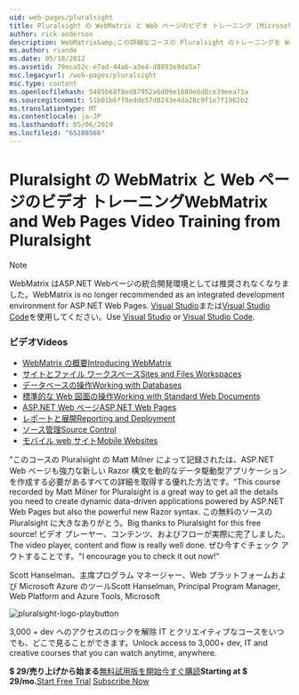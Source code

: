 ```yaml
---
uid: web-pages/pluralsight
title: Pluralsight の WebMatrix と Web ページのビデオ トレーニング |Microsoft Docs
author: rick-anderson
description: WebMatrix&amp;この詳細なコースの Pluralsight のトレーニングを Web ページが揃って稼働する WebMatrix と ASP.NET Web ページ。 Everythi をカバーしています.
ms.author: riande
ms.date: 05/18/2012
ms.assetid: 79eca52c-e7ad-44ab-a3e4-d8093e9da5a7
msc.legacyurl: /web-pages/pluralsight
msc.type: content
ms.openlocfilehash: 5485b68f8ed87952a6d09e1880e6d8ce39eea73a
ms.sourcegitcommit: 51b01b6ff8edde57d8243e4da28c9f1e7f1962b2
ms.translationtype: MT
ms.contentlocale: ja-JP
ms.lasthandoff: 05/06/2019
ms.locfileid: "65108566"
---
```

# <a name="webmatrix-and-web-pages-video-training-from-pluralsight"></a><span data-ttu-id="b92d8-104">Pluralsight の WebMatrix と Web ページのビデオ トレーニング</span><span class="sxs-lookup"><span data-stu-id="b92d8-104">WebMatrix and Web Pages Video Training from Pluralsight</span></span>

> [!NOTE] 
> <span data-ttu-id="b92d8-105">WebMatrix はASP.NET Webページの統合開発環境としては推奨されなくなりました。</span><span class="sxs-lookup"><span data-stu-id="b92d8-105">WebMatrix is no longer recommended as an integrated development environment for ASP.NET Web Pages.</span></span> <span data-ttu-id="b92d8-106">[Visual Studio](xref:aspnet/web-pages/overview/getting-started/program-asp-net-web-pages-in-visual-studio)または[Visual Studio Code](https://code.visualstudio.com/)を使用してください。</span><span class="sxs-lookup"><span data-stu-id="b92d8-106">Use [Visual Studio](xref:aspnet/web-pages/overview/getting-started/program-asp-net-web-pages-in-visual-studio) or [Visual Studio Code](https://code.visualstudio.com/).</span></span>

### <a name="videos"></a><span data-ttu-id="b92d8-107">ビデオ</span><span class="sxs-lookup"><span data-stu-id="b92d8-107">Videos</span></span>

- [<span data-ttu-id="b92d8-108">WebMatrix の概要</span><span class="sxs-lookup"><span data-stu-id="b92d8-108">Introducing WebMatrix</span></span>](https://pluralsight.com/training/Player?author=matt-milner&name=webmatrix-introduction-m1&mode=live&clip=0&course=webmatrix-introduction)
- [<span data-ttu-id="b92d8-109">サイトとファイル ワークスペース</span><span class="sxs-lookup"><span data-stu-id="b92d8-109">Sites and Files Workspaces</span></span>](https://pluralsight.com/training/Player?author=matt-milner&name=webmatrix-introduction-m2&mode=live&clip=0&course=webmatrix-introduction)
- [<span data-ttu-id="b92d8-110">データベースの操作</span><span class="sxs-lookup"><span data-stu-id="b92d8-110">Working with Databases</span></span>](https://pluralsight.com/training/Player?author=matt-milner&name=webmatrix-introduction-m3&mode=live&clip=0&course=webmatrix-introduction)
- [<span data-ttu-id="b92d8-111">標準的な Web 図面の操作</span><span class="sxs-lookup"><span data-stu-id="b92d8-111">Working with Standard Web Documents</span></span>](https://pluralsight.com/training/Player?author=matt-milner&name=webmatrix-introduction-m4&mode=live&clip=0&course=webmatrix-introduction)
- [<span data-ttu-id="b92d8-112">ASP.NET Web ページ</span><span class="sxs-lookup"><span data-stu-id="b92d8-112">ASP.NET Web Pages</span></span>](https://pluralsight.com/training/Player?author=matt-milner&name=webmatrix-introduction-m5&mode=live&clip=0&course=webmatrix-introduction)
- [<span data-ttu-id="b92d8-113">レポートと展開</span><span class="sxs-lookup"><span data-stu-id="b92d8-113">Reporting and Deployment</span></span>](https://pluralsight.com/training/Player?author=matt-milner&name=webmatrix-introduction-m8&mode=live&clip=0&course=webmatrix-introduction)
- [<span data-ttu-id="b92d8-114">ソース管理</span><span class="sxs-lookup"><span data-stu-id="b92d8-114">Source Control</span></span>](https://pluralsight.com/training/Player?author=matt-milner&name=webmatrix-introduction-m9&mode=live&clip=0&course=webmatrix-introduction)
- [<span data-ttu-id="b92d8-115">モバイル web サイト</span><span class="sxs-lookup"><span data-stu-id="b92d8-115">Mobile Websites</span></span>](https://pluralsight.com/training/Player?author=matt-milner&name=webmatrix-introduction-m10&mode=live&clip=0&course=webmatrix-introduction)

<span data-ttu-id="b92d8-116">"このコースの Pluralsight の Matt Milner によって記録されたは、ASP.NET Web ページも強力な新しい Razor 構文を動的なデータ駆動型アプリケーションを作成する必要があるすべての詳細を取得する優れた方法です。</span><span class="sxs-lookup"><span data-stu-id="b92d8-116">"This course recorded by Matt Milner for Pluralsight is a great way to get all the details you need to create dynamic data-driven applications powered by ASP.NET Web Pages but also the powerful new Razor syntax.</span></span> <span data-ttu-id="b92d8-117">この無料のソースの Pluralsight に大きなありがとう。</span><span class="sxs-lookup"><span data-stu-id="b92d8-117">Big thanks to Pluralsight for this free source!</span></span> <span data-ttu-id="b92d8-118">ビデオ プレーヤー、コンテンツ、およびフローが実際に完了しました。</span><span class="sxs-lookup"><span data-stu-id="b92d8-118">The video player, content and flow is really well done.</span></span> <span data-ttu-id="b92d8-119">ぜひ今すぐチェック アウトすることです。"</span><span class="sxs-lookup"><span data-stu-id="b92d8-119">I encourage you to check it out now!"</span></span>

<span data-ttu-id="b92d8-120">Scott Hanselman、主席プログラム マネージャー、Web プラットフォームおよび Microsoft Azure のツール</span><span class="sxs-lookup"><span data-stu-id="b92d8-120">Scott Hanselman, Principal Program Manager, Web Platform and Azure Tools, Microsoft</span></span>

![pluralsight-logo-playbutton](pluralsight/_static/image1.png)

<span data-ttu-id="b92d8-122">3,000 + dev へのアクセスのロックを解除 IT とクリエイティブなコースをいつでも、どこで見ることができます。</span><span class="sxs-lookup"><span data-stu-id="b92d8-122">Unlock access to 3,000+ dev, IT and creative courses that you can watch anytime, anywhere.</span></span>

<span data-ttu-id="b92d8-123">**$ 29/売り上げから始まる**[無料試用版を開始](https://pluralsight.com/microsoft/olt/subscribe/SubscriptionRedirector.aspx?freetrial=true&amp;utm_source=microsoft&amp;utm_medium=sponsored-page&amp;utm_content=webmatrix&amp;utm_campaign=microsoft-sponsored-course)[今すぐ購読](https://pluralsight.com/microsoft/OLT/subscriptions.aspx?utm_source=microsoft&amp;utm_medium=sponsored-page&amp;utm_content=webmatrix&amp;utm_campaign=microsoft-sponsored-course)</span><span class="sxs-lookup"><span data-stu-id="b92d8-123">**Starting at $ 29/mo.**[Start Free Trial](https://pluralsight.com/microsoft/olt/subscribe/SubscriptionRedirector.aspx?freetrial=true&amp;utm_source=microsoft&amp;utm_medium=sponsored-page&amp;utm_content=webmatrix&amp;utm_campaign=microsoft-sponsored-course) [Subscribe Now](https://pluralsight.com/microsoft/OLT/subscriptions.aspx?utm_source=microsoft&amp;utm_medium=sponsored-page&amp;utm_content=webmatrix&amp;utm_campaign=microsoft-sponsored-course)</span></span>
